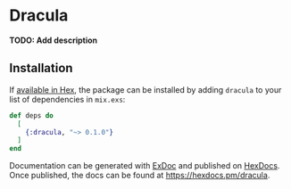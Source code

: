 # Dracula

**TODO: Add description**

## Installation

If [available in Hex](https://hex.pm/docs/publish), the package can be installed
by adding `dracula` to your list of dependencies in `mix.exs`:

```elixir
def deps do
  [
    {:dracula, "~> 0.1.0"}
  ]
end
```

Documentation can be generated with [ExDoc](https://github.com/elixir-lang/ex_doc)
and published on [HexDocs](https://hexdocs.pm). Once published, the docs can
be found at <https://hexdocs.pm/dracula>.

